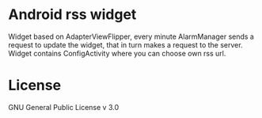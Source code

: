 <h1>Android rss widget</h1>
Widget based on AdapterViewFlipper, every minute AlarmManager sends a request to update the widget, that in turn makes a request to the server.<br>
Widget contains ConfigActivity where you can choose own rss url.

<h1>License</h1>
GNU General Public License v 3.0
